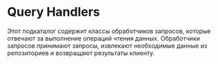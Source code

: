 # Query Handlers

Этот подкаталог содержит классы обработчиков запросов, которые отвечают за выполнение операций чтения данных. Обработчики запросов принимают запросы, извлекают необходимые данные из репозиториев и возвращают результаты клиенту.

